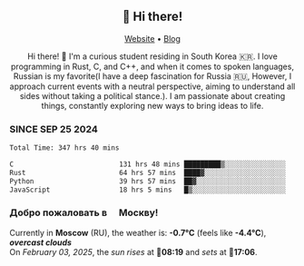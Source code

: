 <h2 align="center">👋 Hi there!</h2>
<p align="center">
  <a href="https://urdekcah.ru">Website</a> •
  <a href="https://urdekcah.blog">Blog</a>
</p>

<p align="center">
  Hi there! 👋 I'm a curious student residing in South Korea 🇰🇷. I love programming in Rust, C, and C++, and when it comes to spoken languages, Russian is my favorite(I have a deep fascination for Russia 🇷🇺, However, I approach current events with a neutral perspective, aiming to understand all sides without taking a political stance.). I am passionate about creating things, constantly exploring new ways to bring ideas to life.
</p>

### SINCE SEP 25 2024
<!--START_SECTION:waka-->
<!--LAST_WAKA_UPDATE:2025-02-02 18:26:56-->
```txt
Total Time: 347 hrs 40 mins

C                          131 hrs 48 mins █████████▒░░░░░░░░░░░░░░░   36.90 %
Rust                       64 hrs 57 mins  ████▓░░░░░░░░░░░░░░░░░░░░   18.19 %
Python                     39 hrs 57 mins  ██▓░░░░░░░░░░░░░░░░░░░░░░   11.19 %
JavaScript                 18 hrs 5 mins   █▒░░░░░░░░░░░░░░░░░░░░░░░   05.07 %
```
<!--END_SECTION:waka-->

<h3>Добро пожаловать в <img src="https://cdn-icons-png.flaticon.com/512/197/197408.png" width="13"/> Москву!</h3>

<!--START_SECTION:weather:moscow-->
<!--LAST_WEATHER_UPDATE:2025-02-03 01:37:10-->
Currently in **Moscow** (RU), the weather is: **-0.7°C** (feels like **-4.4°C**), ***overcast clouds***<br/>
On *February 03, 2025*, the *sun rises* at 🌅**08:19** and *sets* at 🌇**17:06**.
<!--END_SECTION:weather-->
